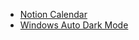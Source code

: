 
- [Notion Calendar](https://www.notion.so/product/calendar)
- [Windows Auto Dark Mode](https://github.com/AutoDarkMode/Windows-Auto-Night-Mode)